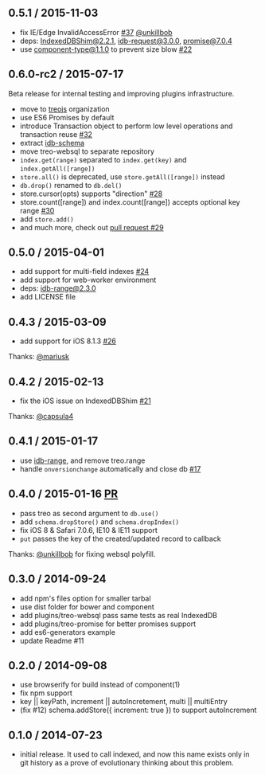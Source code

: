 ## 0.5.1 / 2015-11-03

  * fix IE/Edge InvalidAccessError [#37](https://github.com/treojs/treo/pull/37) [@unkillbob](https://github.com/unkillbob)
  * deps: IndexedDBShim@2.2.1, idb-request@3.0.0, promise@7.0.4
  * use component-type@1.1.0 to prevent size blow [#22](https://github.com/component/type/issues/22)

## 0.6.0-rc2 / 2015-07-17

Beta release for internal testing and improving plugins infrastructure.

  * move to [treojs](https://github.com/treojs) organization
  * use ES6 Promises by default
  * introduce Transaction object to perform low level operations and transaction reuse [#32](https://github.com/treojs/treo/issues/32)
  * extract [idb-schema](https://github.com/treojs/idb-schema)
  * move treo-websql to separate repository
  * `index.get(range)` separated to `index.get(key)` and `index.getAll([range])`
  * `store.all()` is deprecated, use `store.getAll([range])` instead
  * `db.drop()` renamed to `db.del()`
  * store.cursor(opts) supports "direction" [#28](https://github.com/treojs/treo/issues/28)
  * store.count([range]) and index.count([range]) accepts optional key range [#30](https://github.com/treojs/treo/issues/30)
  * add `store.add()`
  * and much more, check out [pull request #29](https://github.com/treojs/treo/pull/29)

## 0.5.0 / 2015-04-01

  * add support for multi-field indexes [#24](https://github.com/treojs/treo/issues/24)
  * add support for web-worker environment
  * deps: idb-range@2.3.0
  * add LICENSE file

## 0.4.3 / 2015-03-09

  * add support for iOS 8.1.3 [#26](https://github.com/treojs/treo/pull/26)

Thanks: [@mariusk](https://github.com/mariusk)

## 0.4.2 / 2015-02-13

  * fix the iOS issue on IndexedDBShim [#21](https://github.com/treojs/treo/pull/21)

Thanks: [@capsula4](https://github.com/capsula4)

## 0.4.1 / 2015-01-17

  * use [idb-range](https://github.com/treojs/idb-range), and remove treo.range
  * handle `onversionchange` automatically and close db [#17](https://github.com/treojs/treo/issues/16)

## 0.4.0 / 2015-01-16 [PR](https://github.com/treojs/treo/pull/18)

  * pass treo as second argument to `db.use()`
  * add `schema.dropStore()` and `schema.dropIndex()`
  * fix iOS 8 & Safari 7.0.6, IE10 & IE11 support
  * `put` passes the key of the created/updated record to callback

Thanks: [@unkillbob](https://github.com/unkillbob) for fixing websql polyfill.

## 0.3.0 / 2014-09-24

  * add npm's files option for smaller tarbal
  * use dist folder for bower and component
  * add plugins/treo-websql pass same tests as real IndexedDB
  * add plugins/treo-promise for better promises support
  * add es6-generators example
  * update Readme #11

## 0.2.0 / 2014-09-08

  * use browserify for build instead of component(1)
  * fix npm support
  * key || keyPath, increment || autoIncretement, multi || multiEntry
  * (fix #12) schema.addStore({ increment: true }) to support autoIncrement

## 0.1.0 / 2014-07-23

  * initial release.
    It used to call indexed, and now this name exists only in git history
    as a prove of evolutionary thinking about this problem.

